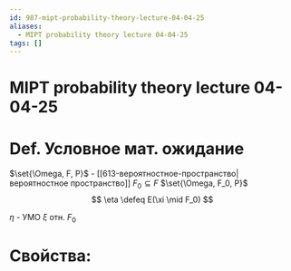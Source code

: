 ```yaml
---
id: 987-mipt-probability-theory-lecture-04-04-25
aliases:
  - MIPT probability theory lecture 04-04-25
tags: []
---
```


# MIPT probability theory lecture 04-04-25

# Def. Условное мат. ожидание
$\set{\Omega, F, P}$ - [[613-вероятностное-пространство|вероятностное пространство]]
$F_0 \subseteq F$
$\set{\Omega, F_0, P}$
$$
\eta \defeq E(\xi \mid F_0)
$$

$\eta$ - УМО $\xi$ отн. $F_0$

# Свойства:
